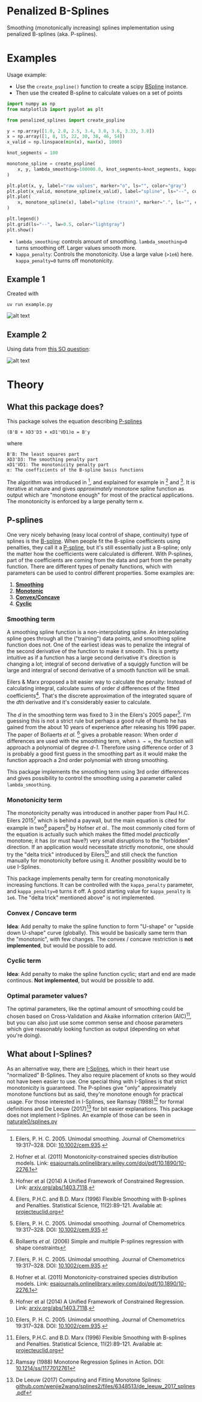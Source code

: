 # Penalized B-Splines

Smoothing (monotonically increasing) splines implementation using penalized B-splines (aka. P-splines).

# Examples

Usage example:

- Use the `create_pspline()` function to create a scipy [BSpline](https://docs.scipy.org/doc/scipy/reference/generated/scipy.interpolate.BSpline.html) instance.
- Then use the created B-spline to calculate values on a set of points

```python
import numpy as np
from matplotlib import pyplot as plt

from penalized_splines import create_pspline

y = np.array([1.0, 2.0, 2.5, 3.4, 3.0, 3.6, 3.33, 3.0])
x = np.array([1, 8, 15, 22, 30, 38, 46, 54])
x_valid = np.linspace(min(x), max(x), 1000)

knot_segments = 100

monotone_spline = create_pspline(
    x, y, lambda_smoothing=100000.0, knot_segments=knot_segments, kappa_penalty=10e6
)

plt.plot(x, y, label="raw values", marker="o", ls="", color="gray")
plt.plot(x_valid, monotone_spline(x_valid), label="spline", ls="--", color="tab:red")
plt.plot(
    x, monotone_spline(x), label="spline (train)", marker=".", ls="", color="tab:red"
)

plt.legend()
plt.grid(ls="--", lw=0.5, color="lightgray")
plt.show()
```

- `lambda_smoothing`: controls amount of smoothing. `lambda_smoothing=0` turns smoothing off. Larger values smooth more.
- `kappa_penalty`: Controls the monotonicity. Use a large value (`>1e6`) here. `kappa_penalty=0` turns off monotonicity.

## Example 1

Created with

```
uv run example.py
```

![alt text](img/example-1.png)

##  Example 2

Using data from [this SO question](https://stackoverflow.com/questions/56551114/fully-monotone-interpolation-in-python):

![alt text](img/example-2.png)


# Theory

## What this package does?
This package solves the equation describing [P-splines](#p-splines)

    (B'B + λD3'D3 + κD1'VD1)α = B'y

where

    B'B: The least squares part
    λD3'D3: The smoothing penalty part
    κD1'VD1: The monotonicity penalty part
    α: The coefficients of the B-spline basis functions

The algorithm was introduced in [^eilers2005], and explained for example in
[^hofner2011] and [^hofner2014unified]. It is iterative at nature and gives *approximately*
monotone spline function as output which are "monotone enough" for most of the practical
applications. The monotonicity is enforced by a large penalty term κ. 


## P-splines

One very nicely behaving (easy local control of shape, continuity) type of splines is the [B-spline](https://en.wikipedia.org/wiki/B-spline). When people fit the B-spline coefficients using penalties, they call it a [P-spline](https://en.wikipedia.org/wiki/B-spline#P-spline), but it's still essentially just a B-spline; only the matter how the coefficients were calculated is different. With P-splines, part of the coefficients are coming from the data and part from the penalty function. There are different types of penalty functions, which with parameters can be used to control different properties.  Some examples are:

1. [**Smoothing**](#smoothing-term)
2. [**Monotonic**](#monotonicity-term)
3. [**Convex/Concave**](#convex--concave-term)
4. [**Cyclic**](#cyclic-term)

### Smoothing term

A smoothing spline function is a non-interpolating spline. An interpolating spline goes through all the ("training") data points, and smoothing spline function does not. One of the earliest ideas was to penalize the integral of the second derivative of the function to make it smooth. This is pretty intuitive as if a function has a large second derivative it's direction is changing a lot; integral of second derivative of a squiggly function will be large and intergral of second derivative of a smooth function will be small.

Eilers & Marx proposed a bit easier way to calculate the penalty: Instead of calculating integral, calculate sums of order *d* differences of the fitted coefficients[^eilersmarx1996]. That's the discrete approximation of the integrated square of the *d*th derivative and it's considerably easier to calculate. 

The *d* in the smoothing term was fixed to 3 in the Eilers's 2005 paper[^eilers2005]. I'm guessing this is not a strict rule but perhaps a good rule of thumb he has gained from the about 10 years of experience after releasing his 1996 paper. The paper of Bollaerts *et al.* [^bollaerts2006simple] gives a probable reason: When order *d* differences are used with the smoothing term, when `λ → ∞`, the function will approach a polynomial of degree *d-1*. Therefore using difference order of 3 is probably a good first guess in the smoothing part as it would make the function approach a 2nd order polynomial with strong smoothing.

This package implements the smoothing term using 3rd order differences and gives possibility to control the smoothing using a parameter called `lambda_smoothing`.

### Monotonicity term

The monotonicity penalty was introduced in another paper from Paul H.C. Eilers 2015[^eilers2005] which is behind a paywall, but the main equation is cited for example in two[^hofner2011] papers[^hofner2014unified] by Hofner *et al.*. The most commonly cited form of the equation is actually such which makes the fitted model _practically_ monotone; it has (or must have?) very small disruptions to the "forbidden" direction. If an application would necessitate strictly monotonic, one  should try the "delta trick" introduced by Eilers[^eilers2005] and still check the function manually for monotonicity before using it. Another possiblity would be to use I-Splines.

This package implements penalty term for creating monotonically increasing functions. It can be controlled with the `kappa_penalty` parameter, and `kappa_penalty=0` turns it off. A good starting value for `kappa_penalty` is `1e6`.  The "delta trick" mentioned above" is not implemented. 

### Convex / Concave term

**Idea**: Add penalty to make the spline function to form "U-shape" or "upside down U-shape" curve (globally). This would be basically same term than the "monotonic", with few changes. The convex / concave restriction is **not implemented**, but would be possible to add.

### Cyclic term

**Idea**: Add penalty to make the spline function cyclic; start and end are made continous. **Not implemented**, but would be possible to add.

### Optimal parameter values?

The optimal parameters, like the optimal amount of smoothing could be chosen based on Cross-Validation and Akaike information criterion (AIC)[^eilersmarx1996], but you can also just use some common sense and choose parameters which give reasonably looking function as output (depending on what you're doing).

## What about I-Splines?

As an alternative way, there are [I-Splines](https://en.wikipedia.org/wiki/I-spline), which in their heart use "normalized" B-Splines. They also require placement of knots so they would not have been easier to use. One special thing with I-Splines is that strict monotonicity is guaranteed. The P-splines give "only" approximately monotone functions but as said, they're monotone enough for practical usage. For those interested in I-Splines, see Ramsay (1988)[^ramsay1988] for formal definitions and De Leeuw (2017)[^deleeuw2017] for bit easier explanations.  This package does not implement I-Splines. An example of those can be seen in [naturale0/splines.py](https://gist.github.com/naturale0/9ecb645eb4abc0412a839a83fd278f9c)


[^bollaerts2006simple]: Bollaerts *et al.* (2006) Simple and multiple P-splines regression with shape constraints
[^eilers2005]: Eilers, P. H. C. 2005. Unimodal smoothing. Journal of Chemometrics 19:317–328. DOI: [10.1002/cem.935](dx.doi.org/10.1002/cem.935).
[^hofner2011]: Hofner et al. (2011) Monotonicity-constrained species distribution models. Link: [esajournals.onlinelibrary.wiley.com/doi/pdf/10.1890/10-2276.1](https://esajournals.onlinelibrary.wiley.com/doi/pdf/10.1890/10-2276.1)
[^hofner2014unified]: Hofner et al (2014) A Unified Framework of Constrained Regression. Link: [arxiv.org/abs/1403.7118](https://arxiv.org/abs/1403.7118).
[^ramsay1988]: Ramsay (1988) Monotone Regression Splines in Action. DOI: [10.1214/ss/1177012761](https://doi.org/10.1214/ss/1177012761)
[^deleeuw2017]: De Leeuw (2017) Computing and Fitting Monotone Splines: [github.com/wenjie2wang/splines2/files/6348513/de_leeuw_2017_splines.pdf](https://github.com/wenjie2wang/splines2/files/6348513/de_leeuw_2017_splines.pdf)
[^eilersmarx1996]: Eilers, P.H.C. and B.D. Marx (1996) Flexible Smoothing with B-splines and Penalties. Statistical Science, 11(2):89-121. Available at: [projecteuclid.org](https://projecteuclid.org/journals/statistical-science/volume-11/issue-2/Flexible-smoothing-with-B-splines-and-penalties/10.1214/ss/1038425655.full)

